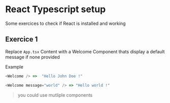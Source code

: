# React Typescript setup 

Some exercices to check if React is installed and working


## Exercice 1

Replace `App.tsx` Content with a Welcome Component thats display a default message if none provided


Example 

```javascript
<Welcome /> =>  "Hello John Doe !"
```

```javascript
<Welcome message="world" /> => "Hello world !"
```

> you could use mutliple components




